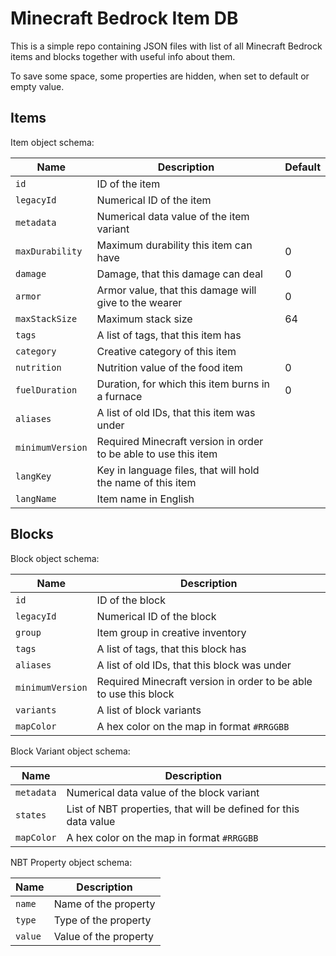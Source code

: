 # Minecraft Bedrock Item DB

This is a simple repo containing JSON files with list of all Minecraft Bedrock items and blocks together with useful info about them.

To save some space, some properties are hidden, when set to default or empty value.

## Items

Item object schema:

| Name             | Description                                                     | Default |
|------------------|-----------------------------------------------------------------|---------|
| `id`             | ID of the item                                                  |         |
| `legacyId`       | Numerical ID of the item                                        |         |
| `metadata`       | Numerical data value of the item variant                        |         |
| `maxDurability`  | Maximum durability this item can have                           | 0       |
| `damage`         | Damage, that this damage can deal                               | 0       |
| `armor`          | Armor value, that this damage will give to the wearer           | 0       |
| `maxStackSize`   | Maximum stack size                                              | 64      |
| `tags`           | A list of tags, that this item has                              |         |
| `category`       | Creative category of this item                                  |         |
| `nutrition`      | Nutrition value of the food item                                | 0       |
| `fuelDuration`   | Duration, for which this item burns in a furnace                | 0       |
| `aliases`        | A list of old IDs, that this item was under                     |         |
| `minimumVersion` | Required Minecraft version in order to be able to use this item |         |
| `langKey`        | Key in language files, that will hold the name of this item     |         |
| `langName`       | Item name in English                                            |         |

## Blocks

Block object schema:

| Name             | Description                                                      |
|------------------|------------------------------------------------------------------|
| `id`             | ID of the block                                                  |
| `legacyId`       | Numerical ID of the block                                        |
| `group`          | Item group in creative inventory                                 |
| `tags`           | A list of tags, that this block has                              |
| `aliases`        | A list of old IDs, that this block was under                     |
| `minimumVersion` | Required Minecraft version in order to be able to use this block |
| `variants`       | A list of block variants                                         |
| `mapColor`       | A hex color on the map in format `#RRGGBB`                       |

Block Variant object schema:

| Name       | Description                                                      |
|------------|------------------------------------------------------------------|
| `metadata` | Numerical data value of the block variant                        |
| `states`   | List of NBT properties, that will be defined for this data value |
| `mapColor` | A hex color on the map in format `#RRGGBB`                       |

NBT Property object schema:

| Name    | Description           |
|---------|-----------------------|
| `name`  | Name of the property  |
| `type`  | Type of the property  |
| `value` | Value of the property |